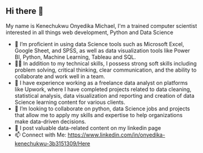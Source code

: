 ## Hi there 👋
My name is Kenechukwu Onyedika Michael, I'm a trained computer scientist interested in all things web development, Python and Data Science
 - 🌱 I’m proficient in using data Science tools such as Microsoft Excel, Google Sheet, and SPSS, as well as data visualization tools like Power BI, Python, Machine Learning, Tableau and SQL.
 - 👩‍🎤 In addition to my technical skills, I possess strong soft skills including problem solving, critical thinking, clear communication, and the ability to collaborate and work well in a team.
 - 💼 I have experience working as a freelance data analyst on platforms like Upwork, where I have completed projects related to data cleaning, statistical analysis, data visualization and reporting and creation of data Science learning content for 
   various clients.
 - 👯 I’m looking to collaborate on python, data Science jobs and projects that allow me to apply my skills and expertise to help organizations make data-driven decisions.
 - 🔹 I post valuable data-related content on my linkedin page
 - 📫 Connect with Me: https://www.linkedin.com/in/onyedika-kenechukwu-3b3151309/Here



<!--
**onyedika39/onyedika39** is a ✨ _special_ ✨ repository because its `README.md` (this file) appears on your GitHub profile.

Here are some ideas to get you started:

- 🔭 I’m currently working on ...
- 🌱 I’m currently learning ...
- 👯 I’m looking to collaborate on ...
- 🤔 I’m looking for help with ...
- 💬 Ask me about ...
- 📫 How to reach me: ...
- 😄 Pronouns: ...
- ⚡ Fun fact: ...
-->

